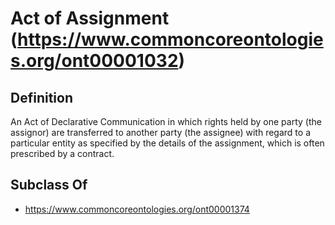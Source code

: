 # Act of Assignment (https://www.commoncoreontologies.org/ont00001032)

## Definition
An Act of Declarative Communication in which rights held by one party (the assignor) are transferred to another party (the assignee) with regard to a particular entity as specified by the details of the assignment, which is often prescribed by a contract.

## Subclass Of
- https://www.commoncoreontologies.org/ont00001374

